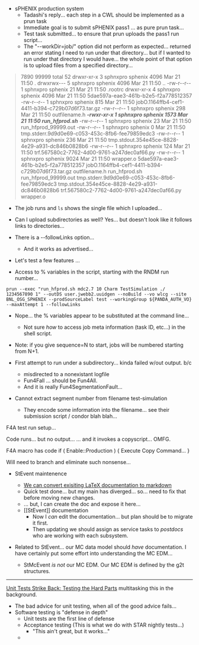 - sPHENIX production system
	- Tadashi's reply... each step in a CWL should be implemented as a prun task
	- Immediate goal is to submit sPHENIX pass1 ... as pure prun task... 
	- Test task submitted... to ensure that prun uploads the pass1 run script...
	- The "--workDir=job/" option did not perform as expected... returned an error stating I need to run under that directory... but if I wanted to run under that directory I would have... the whole point of that option is to upload files from a specified directory...

>7890 99999
total 52
drwxr-xr-x 3 sphnxpro sphenix 4096 Mar 21 11:50 .
drwxrwx--- 5 sphnxpro sphenix 4096 Mar 21 11:50 ..
-rw-r--r-- 1 sphnxpro sphenix   21 Mar 21 11:50 .rootrc
drwxr-xr-x 4 sphnxpro sphenix 4096 Mar 21 11:50 5dae597a-eae3-461b-b2e5-f2a778512357
-rw-r--r-- 1 sphnxpro sphenix  815 Mar 21 11:50 jobO.1164ffb4-cef1-4411-b394-c729b07d6f73.tar.gz
-rw-r--r-- 1 sphnxpro sphenix  298 Mar 21 11:50 outfilename.h
***-rwxr-xr-x 1 sphnxpro sphenix 1573 Mar 21 11:50 run_hfprod.sh***
-rw-r--r-- 1 sphnxpro sphenix   23 Mar 21 11:50 run_hfprod_99999.out
-rw-r--r-- 1 sphnxpro sphenix    0 Mar 21 11:50 tmp.stderr.9d9d0e69-c053-453c-8fb6-fee79859edc3
-rw-r--r-- 1 sphnxpro sphenix  236 Mar 21 11:50 tmp.stdout.354e45ce-8828-4e29-a931-dc846b0828b6
-rw-r--r-- 1 sphnxpro sphenix  124 Mar 21 11:50 trf.567580c2-7762-4d00-9761-a247dec0af66.py
-rw-r--r-- 1 sphnxpro sphenix 9024 Mar 21 11:50 wrapper.o
5dae597a-eae3-461b-b2e5-f2a778512357
jobO.1164ffb4-cef1-4411-b394-c729b07d6f73.tar.gz
outfilename.h
run_hfprod.sh
run_hfprod_99999.out
tmp.stderr.9d9d0e69-c053-453c-8fb6-fee79859edc3
tmp.stdout.354e45ce-8828-4e29-a931-dc846b0828b6
trf.567580c2-7762-4d00-9761-a247dec0af66.py
wrapper.o

- The job runs and `ls` shows the single file which I uploaded...
- Can I upload subdirectories as well?  Yes... but doesn't look like it follows links to directories...
- There is a --followLinks option...
	- And it works as advertised...

- Let's test a few features ...

- Access to % variables in the script, starting with the RNDM run number...

`prun --exec "run_hfprod.sh mdc2.7 10 Charm TestSimulation ./ 1234567890 1" --outDS user.jwebb2.uuidgen --noBuild --vo wlcg --site BNL_OSG_SPHENIX --prodSourceLabel test --workingGroup ${PANDA_AUTH_VO} --maxAttempt 1 --followLinks`

- Nope... the % variables appear to be substituted at the command line...
	- Not sure *how* to access job meta information (task ID, etc...) in the shell script.
- Note: if you give sequence=N to start, jobs will be numbered starting from N+1.

- First attempt to run under a subdirectory... kinda failed w/out output.  b/c
	- misdirected to a nonexistant logfile
	- Fun4Fall ... should be Fun4All.
	- And it is really Fun4SegmentationFault...

- Cannot extract segment number from filename test-simulation
	- They encode some information into the filename... see their submission script / condor blah blah...

F4A test run setup...

Code runs... but no output...  ... and it invokes a copyscript...  OMFG.

F4A macro has code
if ( Enable::Production ) { Execute Copy Command... }

Will need to branch and eliminate such nonsense...




- StEvent maintenence
	-  [We can convert exisiting LaTeX documentation to markdown](https://tex.stackexchange.com/questions/341899/latex-to-markdown-converter)
	-  Quick test done... but my main has diverged... so... need to fix that before moving new changes.
	-  ... but, I can create the doc and expose it here...
	-  [[StEvent]] documentation
		-  Now I *can* edit the documentation... but plan should be to migrate it first.
		-  Then updating we should assign as service tasks to *postdocs* who are working with each subsystem.
	

- Related to StEvent... our MC data model should *have* documentation.  I have certainly put some effort into understanding the MC EDM... 
	- StMcEvent *is not* our MC EDM.  Our MC EDM is defined by the g2t structures.



---

[Unit Tests Strike Back: Testing the Hard Parts](https://www.youtube.com/watch?v=N2YJ4D7O7Oc)  multitasking this in the background.
- The bad advice for unit testing, when all of the good advice fails...
- Software testing is "defense in depth"
	- Unit tests are the first line of defense
	- Acceptance testing (This is what we do with STAR nightly tests...)
		- "This ain't great, but it works..."
	- 




